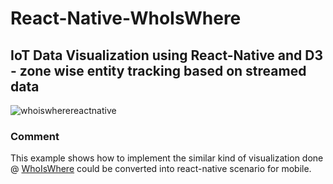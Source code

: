 # React-Native-WhoIsWhere
## IoT Data Visualization using React-Native and D3 - zone wise entity tracking based on streamed data

![whoiswherereactnative](https://cloud.githubusercontent.com/assets/16579000/22934781/32c9d412-f2f6-11e6-8fad-a9e4c2651469.png)

### Comment
This example shows how to implement the similar kind of visualization done @ [WhoIsWhere](https://github.com/shasdas/WhoIsWhere) could be converted into react-native scenario for mobile.
